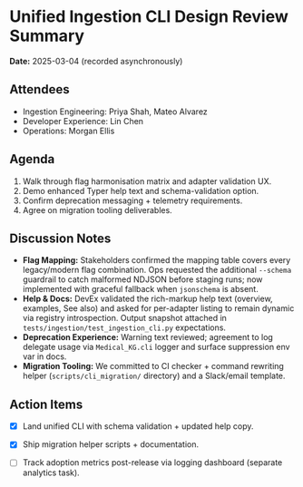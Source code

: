 # Unified Ingestion CLI Design Review Summary

**Date:** 2025-03-04 (recorded asynchronously)

## Attendees
- Ingestion Engineering: Priya Shah, Mateo Alvarez
- Developer Experience: Lin Chen
- Operations: Morgan Ellis

## Agenda
1. Walk through flag harmonisation matrix and adapter validation UX.
2. Demo enhanced Typer help text and schema-validation option.
3. Confirm deprecation messaging + telemetry requirements.
4. Agree on migration tooling deliverables.

## Discussion Notes
- **Flag Mapping:** Stakeholders confirmed the mapping table covers every legacy/modern flag combination. Ops requested the additional `--schema` guardrail to catch malformed NDJSON before staging runs; now implemented with graceful fallback when `jsonschema` is absent.
- **Help & Docs:** DevEx validated the rich-markup help text (overview, examples, See also) and asked for per-adapter listing to remain dynamic via registry introspection. Output snapshot attached in `tests/ingestion/test_ingestion_cli.py` expectations.
- **Deprecation Experience:** Warning text reviewed; agreement to log delegate usage via `Medical_KG.cli` logger and surface suppression env var in docs.
- **Migration Tooling:** We committed to CI checker + command rewriting helper (`scripts/cli_migration/` directory) and a Slack/email template.

## Action Items
- [x] Land unified CLI with schema validation + updated help copy.
- [x] Ship migration helper scripts + documentation.
- [ ] Track adoption metrics post-release via logging dashboard (separate analytics task).

